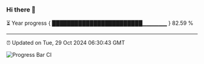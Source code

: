 ### Hi there 👋

⏳ Year progress { ████████████████████████▁▁▁▁▁▁ } 82.59 %

---

⏰ Updated on Tue, 29 Oct 2024 06:30:43 GMT

![Progress Bar CI](https://github.com/ZhaoGui/ZhaoGui/workflows/Progress%20Bar%20CI/badge.svg)

